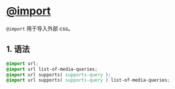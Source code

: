 # [@import](https://developer.mozilla.org/en-US/docs/Web/CSS/@import)

`@import` 用于导入外部 css。

## 1. 语法

```css
@import url;
@import url list-of-media-queries;
@import url supports( supports-query );
@import url supports( supports-query ) list-of-media-queries;
```
